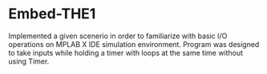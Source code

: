 # Embed-THE1
Implemented a given scenerio in order to familiarize with basic I/O operations on MPLAB X IDE simulation environment.
Program was designed to take inputs while holding a timer with loops at the same time without using Timer.
